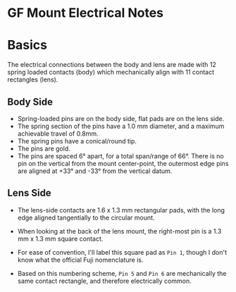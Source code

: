 # GF Mount Electrical Notes

# Basics

The electrical connections between the body and lens are made with 12 spring loaded contacts (body) which mechanically align with 11 contact rectangles (lens).

## Body Side

- Spring-loaded pins are on the body side, flat pads are on the lens side.
- The spring section of the pins have a 1.0 mm diameter, and a maximum achievable travel of 0.8mm.
- The spring pins have a conical/round tip.
- The pins are gold.
- The pins are spaced 6° apart, for a total span/range of 66°. There is no pin on the vertical from the mount center-point, the outermost edge pins are aligned at +33° and -33° from the vertical datum.

## Lens Side

- The lens-side contacts are 1.6 x 1.3 mm rectangular pads, with the long edge aligned tangentially to the circular mount.

- When looking at the back of the lens mount, the right-most pin is a 1.3 mm x 1.3 mm square contact.

- For ease of convention, I'll label this square pad as `Pin 1`, though I don't know what the official Fuji nomenclature is.

- Based on this numbering scheme, `Pin 5` and `Pin 6` are mechanically the same contact rectangle, and therefore electrically common.

  

